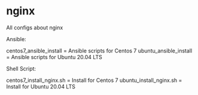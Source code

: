 # nginx
All configs about nginx

Ansible: 

centos7_ansible_install = Ansible scripts for Centos 7
ubuntu_ansible_install = Ansible scripts for Ubuntu 20.04 LTS

Shell Script:

centos7_install_nginx.sh = Install for Centos 7
ubuntu_install_nginx.sh = Install for Ubuntu 20.04 LTS

